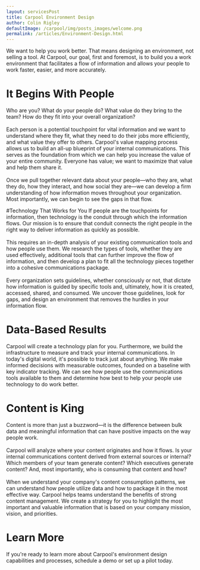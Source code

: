 ```yaml
---
layout: servicesPost
title: Carpool Environment Design
author: Colin Rigley
defaultImage: /carpool/img/posts_images/welcome.png
permalink: /articles/Environment-Design.html
---
```

We want to help you work better. That means designing an environment, not selling a tool. At Carpool, our goal, first and foremost, is to build you a work environment that facilitates a flow of information and allows your people to work faster, easier, and more accurately.

<!--more-->
 
It Begins With People
====================
Who are you? What do your people do? What value do they bring to the team? How do they fit into your overall organization? 
<br><br>
Each person is a potential touchpoint for vital information and we want to understand where they fit, what they need to do their jobs more efficiently, and what value they offer to others. Carpool's value mapping process allows us to build an all-up blueprint of your internal communications. This serves as the foundation from which we can help you increase the value of your entire community. Everyone has value; we want to maximize that value and help them share it.
<br><br>
Once we pull together relevant data about your people—who they are, what they do, how they interact, and how social they are—we can develop a firm understanding of how information moves throughout your organization. Most importantly, we can begin to see the gaps in that flow.

 
#Technology That Works for You
If people are the touchpoints for information, then technology is the conduit through which the information flows. Our mission is to ensure that conduit connects the right people in the right way to deliver information as quickly as possible.
<br><br> 
This requires an in-depth analysis of your existing communication tools and how people use them. We research the types of tools, whether they are used effectively, additional tools that can further improve the flow of information, and then develop a plan to fit all the technology pieces together into a cohesive communications package.
<br><br> 
Every organization sets guidelines, whether consciously or not, that dictate how information is guided by specific tools and, ultimately, how it is created, accessed, shared, and consumed. We uncover those guidelines, look for gaps, and design an environment that removes the hurdles in your information flow.

Data-Based Results
==================
Carpool will create a technology plan for you. Furthermore, we build the infrastructure to measure and track your internal communications. In today's digital world, it's possible to track just about anything. We make informed decisions with measurable outcomes, founded on a baseline with key indicator tracking. We can see how people use the communications tools available to them and determine how best to help your people use technology to do work better.
 
Content is King
===============
Content is more than just a buzzword—it is the difference between bulk data and meaningful information that can have positive impacts on the way people work.
<br><br> 
Carpool will analyze where your content originates and how it flows. Is your internal communications content derived from external sources or internal? Which members of your team generate content? Which executives generate content? And, most importantly, who is consuming that content and how?
<br><br> 
When we understand your company's content consumption patterns, we can understand how people utilize data and how to package it in the most effective way. Carpool helps teams understand the benefits of strong content management. We create a strategy for you to highlight the most important and valuable information that is based on your company mission, vision, and priorities.
 
Learn More
==========
If you're ready to learn more about Carpool's environment design capabilities and processes, schedule a demo or set up a pilot today. 
 
 
